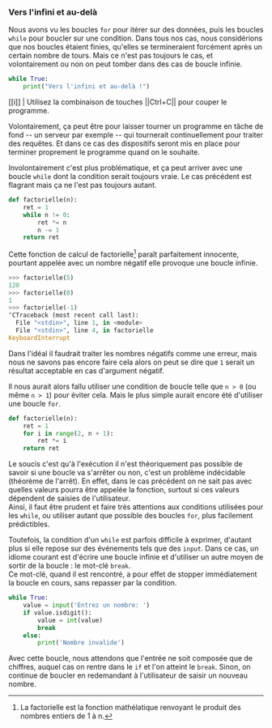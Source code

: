 ### Vers l'infini et au-delà

Nous avons vu les boucles `for` pour itérer sur des données, puis les boucles `while` pour boucler sur une condition.
Dans tous nos cas, nous considérions que nos boucles étaient finies, qu'elles se termineraient forcément après un certain nombre de tours.
Mais ce n'est pas toujours le cas, et volontairement ou non on peut tomber dans des cas de boucle infinie.

```python
while True:
    print("Vers l'infini et au-delà !")
```

[[i]]
| Utilisez la combinaison de touches ||Ctrl+C|| pour couper le programme.

Volontairement, ça peut être pour laisser tourner un programme en tâche de fond -- un serveur par exemple -- qui tournerait continuellement pour traiter des requêtes.
Et dans ce cas des dispositifs seront mis en place pour terminer proprement le programme quand on le souhaite.

Involontairement c'est plus problématique, et ça peut arriver avec une boucle `while` dont la condition serait toujours vraie.
Le cas précédent est flagrant mais ça ne l'est pas toujours autant.

```python
def factorielle(n):
    ret = 1
    while n != 0:
        ret *= n
        n -= 1
    return ret
```

Cette fonction de calcul de factorielle[^factorielle] paraît parfaitement innocente, pourtant appelée avec un nombre négatif elle provoque une boucle infinie.

[^factorielle]: La factorielle est la fonction mathélatique renvoyant le produit des nombres entiers de 1 à n.

```python
>>> factorielle(5)
120
>>> factorielle(0)
1
>>> factorielle(-1)
^CTraceback (most recent call last):
  File "<stdin>", line 1, in <module>
  File "<stdin>", line 4, in factorielle
KeyboardInterrupt
```

Dans l'idéal il faudrait traiter les nombres négatifs comme une erreur, mais nous ne savons pas encore faire cela alors on peut se dire que `1` serait un résultat acceptable en cas d'argument négatif.

Il nous aurait alors fallu utiliser une condition de boucle telle que `n > 0` (ou même `n > 1`) pour éviter cela.
Mais le plus simple aurait encore été d'utiliser une boucle `for`.

```python
def factorielle(n):
    ret = 1
    for i in range(2, n + 1):
        ret *= i
    return ret
```

Le soucis c'est qu'à l'exécution il n'est théoriquement pas possible de savoir si une boucle va s'arrêter ou non, c'est un problème indécidable (théorème de l'arrêt).
En effet, dans le cas précédent on ne sait pas avec quelles valeurs pourra être appelée la fonction, surtout si ces valeurs dépendent de saisies de l'utilisateur.  
Ainsi, il faut être prudent et faire très attentions aux conditions utilisées pour les `while`, ou utiliser autant que possible des boucles `for`, plus facilement prédictibles.

Toutefois, la condition d'un `while` est parfois difficile à exprimer, d'autant plus si elle repose sur des événements tels que des `input`.
Dans ce cas, un idiome courant est d'écrire une boucle infinie et d'utiliser un autre moyen de sortir de la boucle : le mot-clé `break`.  
Ce mot-clé, quand il est rencontré, a pour effet de stopper immédiatement la boucle en cours, sans repasser par la condition.

```python
while True:
    value = input('Entrez un nombre: ')
    if value.isdigit():
        value = int(value)
        break
    else:
        print('Nombre invalide')
```

Avec cette boucle, nous attendons que l'entrée ne soit composée que de chiffres, auquel cas on rentre dans le `if` et l'on atteint le `break`.
Sinon, on continue de boucler en redemandant à l'utilisateur de saisir un nouveau nombre.
